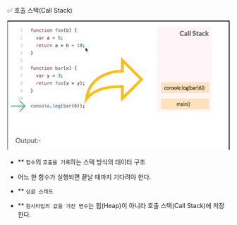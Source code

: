✅ 호출 스택(Call Stack)

![call-stack](/resources/call-stack.gif)

* ** `함수`의 `호출을 기록`하는 스택 방식의 데이터 구조
* 어느 한 함수가 실행되면 끝날 때까지 기다려야 한다.
* ** `싱글 스레드`

* ** `원시타입의 값을 가진 변수`는 힙(Heap)이 아니라 호출 스택(Call Stack)에 저장한다.